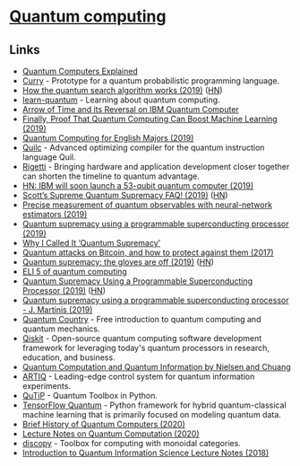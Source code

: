 # [Quantum computing](https://en.wikipedia.org/wiki/Quantum_computing)

## Links

- [Quantum Computers Explained](https://www.youtube.com/watch?v=JhHMJCUmq28)
- [Curry](https://github.com/LSaldyt/curry) - Prototype for a quantum probabilistic programming language.
- [How the quantum search algorithm works (2019)](https://quantum.country/search) ([HN](https://news.ycombinator.com/item?id=19684141))
- [learn-quantum](https://github.com/unixpickle/learn-quantum) - Learning about quantum computing.
- [Arrow of Time and its Reversal on IBM Quantum Computer](https://arxiv.org/pdf/1712.10057.pdf)
- [Finally, Proof That Quantum Computing Can Boost Machine Learning (2019)](https://singularityhub.com/2019/03/17/finally-proof-that-quantum-computing-can-boost-machine-learning/)
- [Quantum Computing for English Majors (2019)](https://blogs.scientificamerican.com/cross-check/quantum-computing-for-english-majors/)
- [Quilc](https://github.com/rigetti/quilc) - Advanced optimizing compiler for the quantum instruction language Quil.
- [Rigetti](https://www.rigetti.com/) - Bringing hardware and application development closer together can shorten the timeline to quantum advantage.
- [HN: IBM will soon launch a 53-qubit quantum computer (2019)](https://news.ycombinator.com/item?id=21004615)
- [Scott’s Supreme Quantum Supremacy FAQ! (2019)](https://www.scottaaronson.com/blog/?p=4317) ([HN](https://news.ycombinator.com/item?id=21053405))
- [Precise measurement of quantum observables with neural-network estimators (2019)](https://arxiv.org/abs/1910.07596)
- [Quantum supremacy using a programmable superconducting processor (2019)](https://www.nature.com/articles/s41586-019-1666-5)
- [Why I Called It ‘Quantum Supremacy’](https://www.quantamagazine.org/john-preskill-explains-quantum-supremacy-20191002/)
- [Quantum attacks on Bitcoin, and how to protect against them (2017)](https://arxiv.org/abs/1710.10377)
- [Quantum supremacy: the gloves are off (2019)](https://www.scottaaronson.com/blog/?p=4372) ([HN](https://news.ycombinator.com/item?id=21335907))
- [ELI 5 of quantum computing](https://news.ycombinator.com/item?id=21337938)
- [Quantum Supremacy Using a Programmable Superconducting Processor (2019)](https://ai.googleblog.com/2019/10/quantum-supremacy-using-programmable.html) ([HN](https://news.ycombinator.com/item?id=21332768))
- [Quantum supremacy using a programmable superconducting processor - J. Martinis (2019)](https://www.youtube.com/watch?v=FklMpRiTeTA)
- [Quantum Country](https://quantum.country/) - Free introduction to quantum computing and quantum mechanics.
- [Qiskit](https://qiskit.org/) - Open-source quantum computing software development framework for leveraging today's quantum processors in research, education, and business.
- [Quantum Computation and Quantum Information by Nielsen and Chuang](http://mmrc.amss.cas.cn/tlb/201702/W020170224608149940643.pdf)
- [ARTIQ](https://github.com/m-labs/artiq) - Leading-edge control system for quantum information experiments.
- [QuTiP](https://github.com/qutip/qutip) - Quantum Toolbox in Python.
- [TensorFlow Quantum](https://github.com/tensorflow/quantum) - Python framework for hybrid quantum-classical machine learning that is primarily focused on modeling quantum data.
- [Brief History of Quantum Computers (2020)](https://thecomputation.com/2020/03/19/brief-history-of-quantum-computing.html)
- [Lecture Notes on Quantum Computation (2020)](https://github.com/mdnls/cs7805-final-presentation)
- [discopy](https://github.com/oxford-quantum-group/discopy) - Toolbox for computing with monoidal categories.
- [Introduction to Quantum Information Science Lecture Notes (2018)](https://www.scottaaronson.com/qclec.pdf)